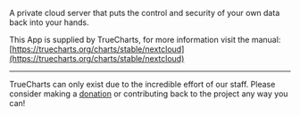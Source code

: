A private cloud server that puts the control and security of your own data back into your hands.

This App is supplied by TrueCharts, for more information visit the manual: [https://truecharts.org/charts/stable/nextcloud](https://truecharts.org/charts/stable/nextcloud)

---

TrueCharts can only exist due to the incredible effort of our staff.
Please consider making a [donation](https://truecharts.org/sponsor) or contributing back to the project any way you can!
